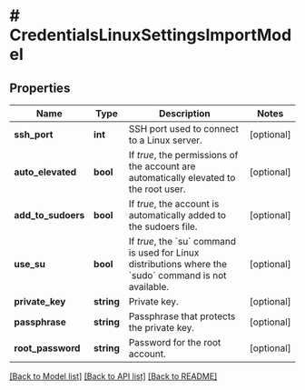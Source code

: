 # # CredentialsLinuxSettingsImportModel

## Properties

Name | Type | Description | Notes
------------ | ------------- | ------------- | -------------
**ssh_port** | **int** | SSH port used to connect to a Linux server. | [optional]
**auto_elevated** | **bool** | If *true*, the permissions of the account are automatically elevated to the root user. | [optional]
**add_to_sudoers** | **bool** | If *true*, the account is automatically added to the sudoers file. | [optional]
**use_su** | **bool** | If *true*, the &#x60;su&#x60; command is used for Linux distributions where the &#x60;sudo&#x60; command is not available. | [optional]
**private_key** | **string** | Private key. | [optional]
**passphrase** | **string** | Passphrase that protects the private key. | [optional]
**root_password** | **string** | Password for the root account. | [optional]

[[Back to Model list]](../../README.md#models) [[Back to API list]](../../README.md#endpoints) [[Back to README]](../../README.md)
